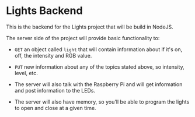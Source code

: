 # Lights Backend

This is the backend for the Lights project that will be build in NodeJS.

The server side of the project will provide basic functionality to:

- `GET` an object called `light` that will contain information about if it's on, off, the intensity and RGB value.
- `PUT` new information about any of the topics stated above, so intensity, level, etc.

- The server will also talk with the Raspberry Pi and will get information and post information to the LEDs.
- The server will also have memory, so you'll be able to program the lights to open and close at a given time.

